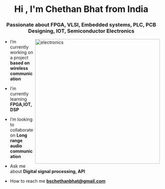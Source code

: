 <h1 align="center">Hi , I'm Chethan Bhat from India</h1>
<h3 align="center">Passionate about FPGA, VLSI, Embedded systems, PLC, PCB Designing, IOT, Semiconductor Electronics</h3>

<img align="right" alt="electronics" width="400" src="https://c4.wallpaperflare.com/wallpaper/674/556/927/pc-ware-wallpaper-preview.jpg" >

- I’m currently working on a project **based on wireless communication**

- I’m currently learning **FPGA,IOT, DSP**

- I’m looking to collaborate on **Long range audio communication**

- Ask me about **Digital signal processing, API**

- How to reach me **bschethanbhat@gmail.com**


